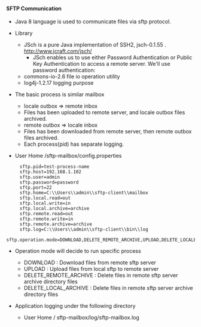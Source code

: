#### SFTP Communication

 - Java 8 language is used to communicate files via sftp protocol.   

 - Library
    - JSch is a pure Java implementation of SSH2, jsch-0.1.55 . http://www.jcraft.com/jsch/ 
        - JSch enables us to use either Password Authentication or Public Key Authentication to access a remote server. 
        We'll use password authentication:  
    - commons-io-2.6 file io operation utility
    - log4j-1.2.17 logging purpose
    
 -  The basic process is similar mailbox 
    - locale outbox => remote inbox
    - Files has been uploaded to remote server, and locale outbox files archived.
    - remote outbox => locale inbox
    - Files has been downloaded from remote server, then remote outbox files archived.
    - Each process(pid) has separate logging.
    
 - User Home /sftp-mailbox/config.properties 
 
```
     sftp.pid=test-process-name
     sftp.host=192.168.1.102
     sftp.user=admin
     sftp.password=password
     sftp.port=22
     sftp.home=C:\\Users\\admin\\sftp-client\\mailbox
     sftp.local.read=out
     sftp.local.write=in
     sftp.local.archive=archive
     sftp.remote.read=out
     sftp.remote.write=in
     sftp.remote.archive=archive
     sftp.log=C:\\Users\\admin\\sftp-client\\bin\\log
     sftp.operation.mode=DOWNLOAD,DELETE_REMOTE_ARCHIVE,UPLOAD,DELETE_LOCALE_ARCHIVE
```

 - Operation mode will decide to run specific process 
    - DOWNLOAD : Download files from remote sftp server
    - UPLOAD : Upload files from local sftp to remote server
    - DELETE_REMOTE_ARCHIVE : Delete files in remote sftp server archive directory files
    - DELETE_LOCAL_ARCHIVE : Delete files in remote sftp server archive directory files
    
- Application logging under the following directory  
    - User Home / sftp-mailbox/log/sftp-mailbox.log
